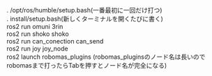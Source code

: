 . /opt/ros/humble/setup.bash(一番最初に一回だけ打つ)  
. install/setup.bash(新しくターミナルを開くたびに書く)  
ros2 run omuni 3rin  
ros2 run shoko shoko  
ros2 run can_conection can_send  
ros2 run joy joy_node  
ros2 launch robomas_plugins (robomas_pluginsのノード名は長いのでrobomasまで打ったらTabを押すとノード名が完全になる)
